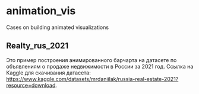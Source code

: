 # animation_vis
Cases on building animated visualizations
## Realty_rus_2021
Это пример построения анимированного барчарта на датасете по объявлениям о продаже недвижимости в России за 2021 год. 
Ссылка на Kaggle для скачивания датасета: https://www.kaggle.com/datasets/mrdaniilak/russia-real-estate-2021?resource=download.
